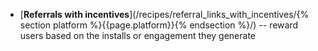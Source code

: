 * [**Referrals with incentives**](/recipes/referral_links_with_incentives/{% section platform %}{{page.platform}}{% endsection %}/) -- reward users based on the installs or engagement they generate
